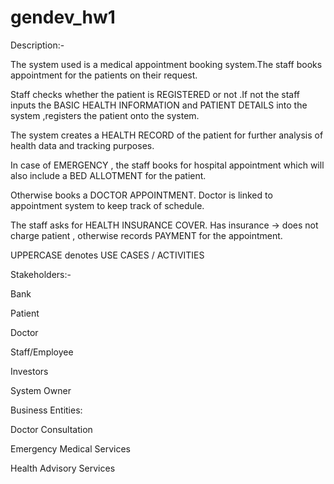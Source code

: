# gendev_hw1

Description:-

The system used is a medical appointment booking system.The staff books appointment for the patients on their request. 

Staff checks whether the patient is REGISTERED or not .If not the staff inputs the BASIC HEALTH INFORMATION and PATIENT DETAILS into the system ,registers the patient onto the system.

The system creates a HEALTH RECORD of the patient for further analysis of health data and tracking purposes. 

In case of EMERGENCY , the staff books for hospital appointment which will also include a BED ALLOTMENT for the patient.

Otherwise books a DOCTOR APPOINTMENT. Doctor is linked to appointment system to keep track of schedule.

The staff asks for HEALTH INSURANCE COVER. Has insurance -> does not charge patient , otherwise records PAYMENT for the appointment.



UPPERCASE denotes USE CASES / ACTIVITIES



Stakeholders:-

Bank

Patient

Doctor

Staff/Employee

Investors

System Owner



Business Entities:

Doctor Consultation

Emergency Medical Services

Health Advisory Services
